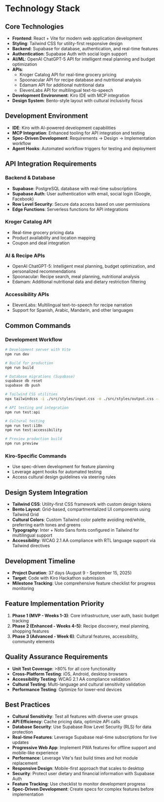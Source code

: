 # Technology Stack

## Core Technologies
- **Frontend**: React + Vite for modern web application development
- **Styling**: Tailwind CSS for utility-first responsive design
- **Backend**: Supabase for database, authentication, and real-time features
- **Authentication**: Supabase Auth with social login support
- **AI/ML**: OpenAI ChatGPT-5 API for intelligent meal planning and budget optimization
- **APIs**: 
  - Kroger Catalog API for real-time grocery pricing
  - Spoonacular API for recipe database and nutritional analysis
  - Edamam API for additional nutritional data
  - ElevenLabs API for multilingual text-to-speech
- **Development Environment**: Kiro IDE with MCP integration
- **Design System**: Bento-style layout with cultural inclusivity focus

## Development Environment
- **IDE**: Kiro with AI-powered development capabilities
- **MCP Integration**: Enhanced tooling for API integration and testing
- **Spec-Driven Development**: Requirements → Design → Implementation workflow
- **Agent Hooks**: Automated workflow triggers for testing and deployment

## API Integration Requirements

### Backend & Database
- **Supabase**: PostgreSQL database with real-time subscriptions
- **Supabase Auth**: User authentication with email, social login (Google, Facebook)
- **Row Level Security**: Secure data access based on user permissions
- **Edge Functions**: Serverless functions for API integrations

### Kroger Catalog API
- Real-time grocery pricing data
- Product availability and location mapping
- Coupon and deal integration

### AI & Recipe APIs
- OpenAI ChatGPT-5: Intelligent meal planning, budget optimization, and personalized recommendations
- Spoonacular: Recipe search, meal planning, nutritional analysis
- Edamam: Additional nutritional data and dietary restriction filtering

### Accessibility APIs
- ElevenLabs: Multilingual text-to-speech for recipe narration
- Support for Spanish, Arabic, Mandarin, and other languages

## Common Commands

### Development Workflow
```bash
# Development server with Vite
npm run dev

# Build for production
npm run build

# Database migrations (Supabase)
supabase db reset
supabase db push

# Tailwind CSS utilities
npx tailwindcss -i ./src/styles/input.css -o ./src/styles/output.css --watch

# API testing and integration
npm run test:api

# Cultural testing
npm run test:i18n
npm run test:accessibility

# Preview production build
npm run preview
```

### Kiro-Specific Commands
- Use spec-driven development for feature planning
- Leverage agent hooks for automated testing
- Access cultural design guidelines via steering rules

## Design System Integration
- **Tailwind CSS**: Utility-first CSS framework with custom design tokens
- **Bento Layout**: Grid-based, compartmentalized UI components using Tailwind Grid
- **Cultural Colors**: Custom Tailwind color palette avoiding red/white, preferring earth tones and greens
- **Typography**: Inter + Noto Sans fonts configured in Tailwind for multilingual support
- **Accessibility**: WCAG 2.1 AA compliance with RTL language support via Tailwind directives

## Development Timeline
- **Project Duration**: 37 days (August 9 - September 15, 2025)
- **Target**: Code with Kiro Hackathon submission
- **Milestone Tracking**: Use comprehensive feature checklist for progress monitoring

## Feature Implementation Priority
1. **Phase 1 (MVP - Weeks 1-3)**: Core infrastructure, user auth, basic budget tracking
2. **Phase 2 (Enhanced - Weeks 4-5)**: Recipe discovery, meal planning, shopping features
3. **Phase 3 (Advanced - Week 6)**: Cultural features, accessibility, community elements

## Quality Assurance Requirements
- **Unit Test Coverage**: >80% for all core functionality
- **Cross-Platform Testing**: iOS, Android, desktop browsers
- **Accessibility Testing**: WCAG 2.1 AA compliance validation
- **Cultural Testing**: Multi-language and cultural sensitivity validation
- **Performance Testing**: Optimize for lower-end devices

## Best Practices
- **Cultural Sensitivity**: Test all features with diverse user groups
- **API Efficiency**: Cache pricing data, optimize API calls
- **Database Security**: Use Supabase Row Level Security (RLS) for data protection
- **Real-time Features**: Leverage Supabase real-time subscriptions for live updates
- **Progressive Web App**: Implement PWA features for offline support and mobile-like experience
- **Performance**: Leverage Vite's fast build times and hot module replacement
- **Responsive Design**: Mobile-first approach that scales to desktop
- **Security**: Protect user dietary and financial information with Supabase Auth
- **Feature Tracking**: Use checklist to monitor development progress
- **Spec-Driven Development**: Create specs for complex features before implementation